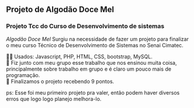 ## Projeto de Algodão Doce Mel
### Projeto Tcc do Curso de Desenvolvimento de sistemas

_Algodão Doce Mel_ Surgiu na necessidade de fazer um projeto para finalizar o meu curso Técnico de Desenvolvimento de Sistemas no Senai Cimatec.

👩‍💻 Usados: Javascript, PHP, HTML, CSS, bootstrap, MySQL. <br/>
🤝 Fiz junto com meu grupo esse trabalho que nos ensinou muita coisa, principalmente sobre trabalho em grupo e é claro um pouco mais de programação. <br/>
🧾 Finalizamos o projeto recebendo 9 pontos.
    
ps: Esse foi meu primeiro projeto pra valer, então podem haver diversos erros que logo logo planejo melhora-lo.
